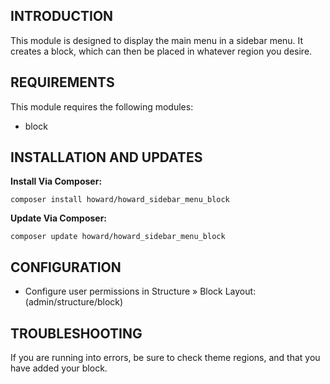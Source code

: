 INTRODUCTION
------------

This module is designed to display the main menu in a sidebar menu. It creates a block, which can then be placed in whatever region you desire. 

REQUIREMENTS
------------

This module requires the following modules:

* block

INSTALLATION AND UPDATES
------------

**Install Via Composer:**
```
composer install howard/howard_sidebar_menu_block
```

**Update Via Composer:**
```
composer update howard/howard_sidebar_menu_block
```

CONFIGURATION
-------------

* Configure user permissions in
  Structure » Block Layout:
  (admin/structure/block)


TROUBLESHOOTING
---------------

If you are running into errors, be sure to check theme regions, and that you have added your block.
